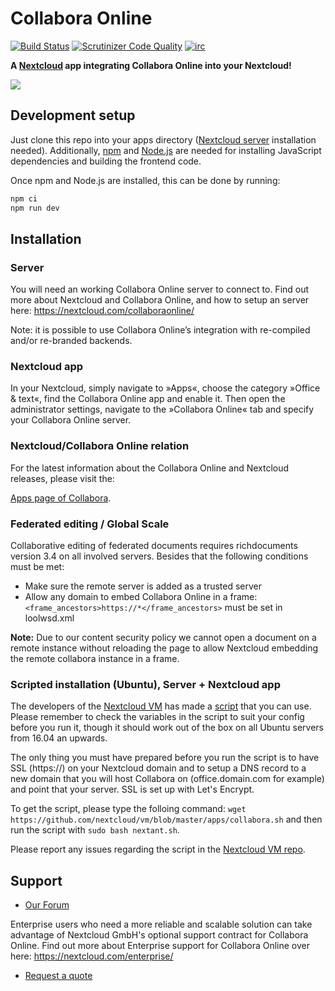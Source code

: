 # Collabora Online
[![Build Status](https://scrutinizer-ci.com/g/nextcloud/richdocuments/badges/build.png?b=master)](https://scrutinizer-ci.com/g/nextcloud/richdocuments/build-status/master)
[![Scrutinizer Code Quality](https://scrutinizer-ci.com/g/nextcloud/richdocuments/badges/quality-score.png?b=master)](https://scrutinizer-ci.com/g/nextcloud/richdocuments/?branch=master)
[![irc](https://img.shields.io/badge/IRC-%23nextcloud%20on%20freenode-orange.svg)](https://webchat.freenode.net/?channels=nextcloud)

**A [Nextcloud](https://nextcloud.com) app integrating Collabora Online into your Nextcloud!**

![](https://nextcloud.com/wp-content/themes/next/assets/img/features/collabora-document.png)


## Development setup

Just clone this repo into your apps directory ([Nextcloud server](https://github.com/nextcloud/server#running-master-checkouts) installation needed). Additionally, [npm](https://www.npmjs.com/) and [Node.js](https://nodejs.org/en/download/package-manager/) are needed for installing JavaScript dependencies and building the frontend code.

Once npm and Node.js are installed, this can be done by running:
```bash
npm ci
npm run dev
```

## Installation

### Server

You will need an working Collabora Online server to connect to.
Find out more about Nextcloud and Collabora Online, and how to setup an server here: https://nextcloud.com/collaboraonline/

Note: it is possible to use Collabora Online’s integration with re-compiled and/or re-branded backends.

### Nextcloud app

In your Nextcloud, simply navigate to »Apps«, choose the category »Office & text«, find the Collabora Online app and enable it. Then open the administrator settings, navigate to the »Collabora Online« tab and specify your Collabora Online server.

### Nextcloud/Collabora Online relation

For the latest information about the Collabora Online and Nextcloud releases, please visit the:

[Apps page of Collabora](https://apps.nextcloud.com/apps/richdocuments).

### Federated editing / Global Scale
Collaborative editing of federated documents requires richdocuments version 3.4 on all involved servers. Besides that the following conditions must be met:

- Make sure the remote server is added as a trusted server
- Allow any domain to embed Collabora Online in a frame:
  `<frame_ancestors>https://*</frame_ancestors>` must be set in loolwsd.xml

**Note:** Due to our content security policy we cannot open a document on a remote instance without reloading the page to allow Nextcloud embedding the remote collabora instance in a frame.


### Scripted installation (Ubuntu), Server + Nextcloud app
The developers of the [Nextcloud VM](https://github.com/nextcloud/vm) has made a [script](https://raw.githubusercontent.com/nextcloud/vm/master/apps/collabora.sh) that you can use.
Please remember to check the variables in the script to suit your config before you run it, though it should work out of the box on all Ubuntu servers from 16.04 an upwards.

The only thing you must have prepared before you run the script is to have SSL (https://) on your Nextcloud domain and to setup a DNS record to a new domain that you will host Collabora on (office.domain.com for example) and point that your server. SSL is set up with Let's Encrypt.

To get the script, please type the folloing command: `wget https://github.com/nextcloud/vm/blob/master/apps/collabora.sh` and then run the script with `sudo bash nextant.sh`.

Please report any issues regarding the script in the [Nextcloud VM repo](https://github.com/nextcloud/vm/issues).

## Support

- [Our Forum](https://help.nextcloud.com/c/support/collabora)

Enterprise users who need a more reliable and scalable solution can take advantage of Nextcloud GmbH's optional support contract for Collabora Online. Find out more about Enterprise support for Collabora Online over here: https://nextcloud.com/enterprise/

- [Request a quote](https://nextcloud.com/enterprise/buy/)
